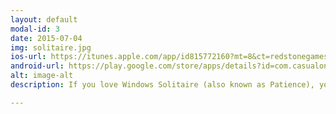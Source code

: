 ```yaml
---
layout: default
modal-id: 3
date: 2015-07-04
img: solitaire.jpg
ios-url: https://itunes.apple.com/app/id815772160?mt=8&ct=redstonegames.mobi
android-url: https://play.google.com/store/apps/details?id=com.casualon.games.klondikesolitaire
alt: image-alt
description: If you love Windows Solitaire (also known as Patience), you're going to love Solitaire Mob even more! Available now on your phone, tablet or computer!

---
```

